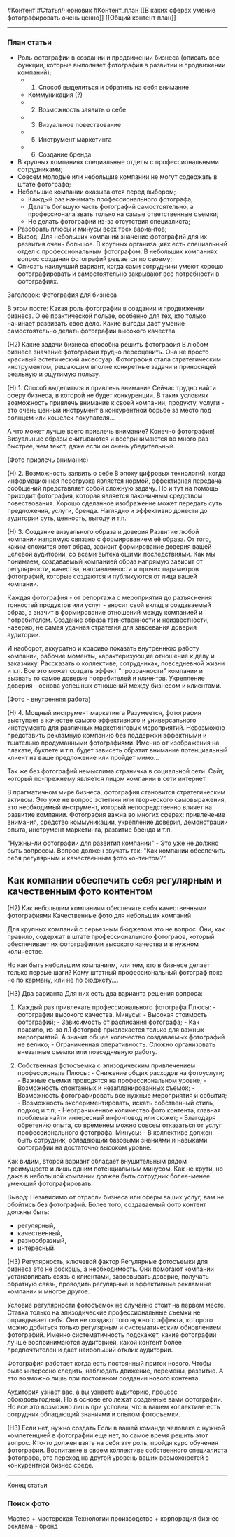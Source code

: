 #Контент #Статья/черновик  #Контент_план 
[[В каких сферах умение фотографировать очень ценно]]
[[Общий контент план]]
__________
### План статьи
- Роль фотографии в создании и продвижении бизнеса (описать все функции, которые выполняет фотография в развитии и продвижении компаний);
	- 1. Способ выделиться и обратить на себя внимание
	- Коммуникация (?)
	- 2. Возможность заявить о себе
	- 3. Визуальное повествование
	- 5. Инструмент маркетинга
	- 6. Создание бренда
- В крупных компаниях специальные отделы с профессиональными сотрудниками;
- Совсем молодые или небольшие компании не могут содержать в штате фотографа;
- Небольшие компании оказываются перед выбором;
	- Каждый раз нанимать профессионального фотографа;
	- Делать большую часть фотографий самостоятельно, а профессионала звать только на самые ответственные съемки;
	- Не делать фотографии из-за отсутствия специалиста;
- Разобрать плюсы и минусы всех трех вариантов;
- Вывод: Для небольших компаний значение фотографий для их развития очень большое. В крупных организациях есть специальный отдел с профессиональным фотографом. В небольших компаниях вопрос создания фотографий решается по своему;
- Описать наилучший вариант, когда сами сотрудники умеют хорошо фотографировать и самостоятельно закрывают все потребности в фотографиях.


Заголовок:
Фотография для бизнеса

В этом посте:
Какая роль фотографии в создании и продвижении бизнеса.
О её практической пользе, особенно для тех, кто только начинает развивать свое дело.
Какие выгоды дает умение самостоятельно делать фотографии высокого качества.

(Н2) Какие задачи бизнеса способна решить фотография
В любом бизнесе значение фотографии трудно переоценить. Она не просто красивый эстетический аксессуар. Фотография стала стратегическим инструментом, решающим вполне конкретные задачи и приносящей реальную и ощутимую пользу. 

(Н) 1. Способ выделиться и привлечь внимание
Сейчас трудно найти сферу бизнеса, в которой не будет конкуренции. В таких условиях возможность привлечь внимание к своей компании, продукту, услуги - это очень ценный инструмент в конкурентной борьбе за место под солнцем или кошелек покупателя...

А что может лучше всего привлечь внимание? Конечно фотография! 
Визуальные образы считываются и воспринимаются во много раз быстрее, чем текст, даже если он очень убедительный. 

(Фото привлечь внимание)

(Н) 2. Возможность заявить о себе
В эпоху цифровых технологий, когда информационная перегрузка является нормой, эффективная передача сообщений представляет собой сложную задачу. Но и тут на помощь приходит фотография, которая является лаконичным средством повествования. 
Хорошо сделанное изображение может передать суть предложения, услуги, бренда. Наглядно и эффективно донести до аудитории суть, ценность, выгоду и т,п.

(Н) 3. Создание визуального образа и доверия
Развитие любой компании напрямую связано с формированием её образа. 
От того, каким сложится этот образ, зависит формирование доверия вашей целевой аудитории, со всеми вытекающими последствиями.
Как мы понимаем, создаваемый компанией образ напрямую зависит от регулярности, качества, направленности и прочих параметров фотографий, которые создаются и публикуются от лица вашей компании.

Каждая фотография - от репортажа с мероприятия до разъяснения тонкостей продуктов или услуг - вносит свой вклад в создаваемый образ, а значит в формирование отношений между компанией и потребителем.
Создание образа таинственности и неизвестности, наверно, не самая удачная стратегия для завоевания доверия аудитории.

И наоборот, аккуратно и красиво показать внутреннюю работу компании, рабочие моменты, характеризующие отношение к делу и заказчику. Рассказать о коллективе, сотрудниках, повседневной жизни и т.п. Все это может создать эффект "прозрачности" компании и вызвать то самое доверие потребителей и клиентов. 
Укрепление доверия - основа успешных отношений между бизнесом и клиентами. 

(Фото - внутренняя работа)

(Н) 4. Мощный инструмент маркетинга
Разумеется, фотография выступает в качестве самого эффективного и универсального инструмента для различных маркетинговых мероприятий. Невозможно представить рекламную компанию без поддержки эффектными и тщательно продуманными фотографиями. Именно от изображения на плакате, буклете и т.п. будет зависеть обратит внимание потенциальный клиент на ваше предложение или пройдет мимо...  

Так же без фотографий немыслима страничка в социальной сети. Сайт, который по-прежнему является лицом компании в сети интернет. 

В прагматичном мире бизнеса, фотография становится стратегическим активом. Это уже не вопрос эстетики или творческого самовыражения, это необходимый инструмент, который непосредственно влияет на развитие компании. 
Фотография важна во многих сферах: привлечение внимания, средство коммуникации, укрепление доверия, демонстрации опыта, инструмент маркетинга, развитие бренда и т.п.

 "Нужны-ли фотографии для развития компании" - Это уже не должно быть вопросом.
Вопрос должен звучать так: "Как компании обеспечить себя регулярным и качественным фото контентом?"

## Как компании обеспечить себя регулярным и качественным фото контентом
(Н2) Как небольшим компаниям обеспечить себя качественными фотографиями
Качественные фото для небольших компаний

Для крупных компаний с серьезным бюджетом это не вопрос. Они, как правило, содержат в штате профессионального фотографа, который обеспечивает их фотографиями высокого качества и в нужном количестве.

Но как быть небольшим компаниям, или тем, кто в бизнесе делает только первые шаги? Кому штатный профессиональный фотограф пока не по карману, или не по бюджету....

(Н3) Два варианта
Для них есть два варианта решения вопроса:

1. Каждый раз привлекать профессионального фотографа
	Плюсы: 
		- фотографии высокого качества.
	Минусы: 
		- Высокая стоимость фотографий;
		- Зависимость от расписания фотографа;
		- Как правило, из-за п.1 фотограф привлекается только для важных мероприятий. А значит общее количество создаваемых фотографий не велико;
		- Ограниченная оперативность. Сложно организовать внезапные съемки или повседневную работу.

2. Собственная фотосъемка с эпизодическим привлечением профессионала
	Плюсы:
		- Снижение общих расходов на фотоуслуги;
		- Важные съемки проводятся на профессиональном уровне;
		- Возможность спонтанных и незапланированных съемок;
		- Возможность фотографировать все нужные мероприятия и события;
		- Возможность экспериментировать, искать собственный стиль, подход и т.п;
		- Неограниченное количество фото контента, главная проблема найти интересный инфо-повод или сюжет;
		- Благодаря обретению опыта, со временем можно совсем отказаться от услуг профессионального фотографа.
		Минусы:
		- В коллективе должен быть сотрудник, обладающий базовыми знаниями и навыками фотографии на достаточно высоком уровне.

Как видим, второй вариант обладает внушительным рядом преимуществ и лишь одним потенциальным минусом. Как не крути, но даже в небольшой компании должен быть сотрудник более-менее умеющий фотографировать. 

Вывод:
Независимо от отрасли бизнеса или сферы ваших услуг, вам не обойтись без фотографий.
Более того, создаваемый фото контент должны быть:
- регулярный,
- качественный,
- разнообразный,
- интересный.

(Н3) Регулярность, ключевой фактор
Регулярные фотосъемки для бизнеса это не роскошь, а необходимость. 
Они помогают компании устанавливать связь с клиентами, завоевывать доверие, получать обратную связь, проводить регулярные и эффективные рекламные компании и многое другое.


Условие регулярности фотосъемок не случайно стоит на первом месте. Ставка только на эпизодические профессиональные съемки не оправдывает себя. Они не создают того нужного эффекта, которого можно добиться только регулярным и систематическим обновлением фотографий. 
Именно систематичность подскажет, какие фотографии лучше воспринимаются аудиторией, какой контент более предпочтителен и дает наибольший отклик аудитории. 

Фотография работает когда есть постоянный приток нового. Чтобы было интересно следить, наблюдать движение, перемены, развитие. А это возможно лишь при постоянном создании нового контента.

Аудитория узнает вас, а вы узнаете аудиторию, процесс обоюдовыгодный. Но в основе его лежат созданные вами фотографии.
Но все это возможно лишь при условии, что в вашем коллективе есть сотрудник обладающий знаниями и опытом фотосъемки.

(Н3) Если нет, нужно создать
Если в вашей команде человека с нужной компетенцией в фотографии еще нет, то самое время решить этот вопрос.
Кто-то должен взять на себя эту роль, пройдя курс обучения фотографии.
Воспитание в своем коллективе собственного специалиста фотографа, это переход на другой уровень ваших возможностей в конкурентной бизнес среде.


________________
Конец статьи


### Поиск фото
Мастер +
мастерская
Технологии
производство +
корпорация
бизнес - 
реклама -
бренд
